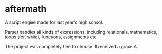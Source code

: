 # aftermath
A script engine made for last year's high school.

Parser handles all kinds of expressions, including relationals, mathematics, loops (for, while), functions, assignments etc..

The project was completely free to choose. It received a grade A.
